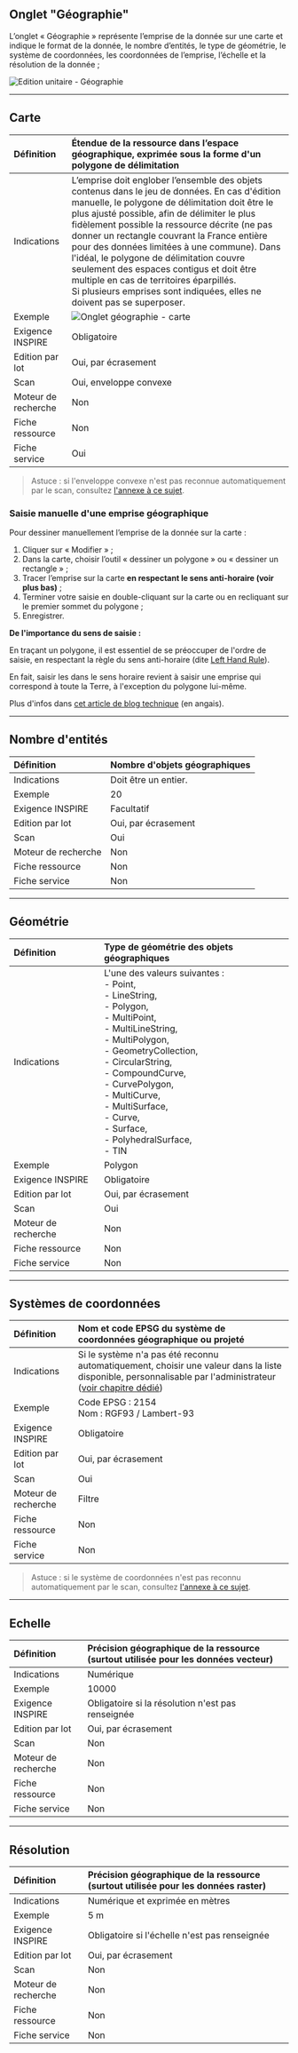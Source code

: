 ## Onglet "Géographie"

L’onglet « Géographie » représente l’emprise de la donnée sur une carte et indique le format de la donnée, le nombre d’entités, le type de géométrie, le système de coordonnées, les coordonnées de l’emprise, l’échelle et la résolution de la donnée ;

![Edition unitaire - Géographie](/images/inv_edit_one_geography.png "L'édition unitaire - onglet Géographie")

________

## <i class="fa fa-map-marker fa-lg fa-fw"></i> Carte

| Définition                 | Étendue de la ressource dans l’espace géographique, exprimée sous la forme d'un polygone de délimitation |
| :------------------------- | :--------------------------------------------------------- |
| Indications                | L’emprise doit englober l’ensemble des objets contenus dans le jeu de données. En cas d'édition manuelle, le polygone de délimitation doit être le plus ajusté possible, afin de délimiter le plus fidèlement possible la ressource décrite (ne pas donner un rectangle couvrant la France entière pour des données limitées à une commune). Dans l'idéal, le polygone de délimitation couvre seulement des espaces contigus et doit être multiple en cas de territoires éparpillés.<br />Si plusieurs emprises sont indiquées, elles ne doivent pas se superposer. |
| Exemple                    | ![Onglet géographie - carte](/images/inv_edit_one_geography_map_500px.png "La représentation de l'enveloppe convexe d'une donnée sur la carte") |
| Exigence INSPIRE           | Obligatoire            |
| Edition par lot            | Oui, par écrasement    |
| Scan                       | Oui, enveloppe convexe |
| Moteur de recherche        | Non                    |
| Fiche ressource            | Non                           |
| Fiche service              | Oui                           |


> Astuce : si l'enveloppe convexe n'est pas reconnue automatiquement par le scan, consultez [l'annexe à ce sujet](/fr/appendices/scan_srsnotfound_fme_fix.html).

### Saisie manuelle d'une emprise géographique

Pour dessiner manuellement l’emprise de la donnée sur la carte :

1.	Cliquer sur « Modifier » ;
2.	Dans la carte, choisir l’outil « dessiner un polygone » ou « dessiner un rectangle » ;
3.	Tracer l’emprise sur la carte **en respectant le sens anti-horaire (voir plus bas)** ;
4.	Terminer votre saisie en double-cliquant sur la carte ou en recliquant sur le premier sommet du polygone ;
5.	Enregistrer.

**De l'importance du sens de saisie :**

En traçant un polygone, il est essentiel de se préoccuper de l'ordre de saisie, en respectant la règle du sens anti-horaire (dite [Left Hand Rule](https://docs.microsoft.com/en-us/sql/relational-databases/spatial/spatial-data-types-overview)).

En fait, saisir les dans le sens horaire revient à saisir une emprise qui correspond à toute la Terre, à l'exception du polygone lui-même.

Plus d'infos dans [cet article de blog technique](http://www.scalefocus.com/blog/using-spatial-data-in-sql-server-the-left-hand-rule/) (en angais).

______

## Nombre d'entités

| Définition                 | Nombre d'objets géographiques |
| :------------------------- | :---------------------------- |
| Indications                | Doit être un entier.          |
| Exemple                    | 20                            |
| Exigence INSPIRE           | Facultatif                    |
| Edition par lot            | Oui, par écrasement           |
| Scan                       | Oui                           |
| Moteur de recherche        | Non                           |
| Fiche ressource            | Non                           |
| Fiche service              | Non                           |


_____

## Géométrie

| Définition                 | Type de géométrie des objets géographiques |
| :------------------------- | :--------------------------------------------------------- |
| Indications                | L'une des valeurs suivantes :<br />- Point,<br />- LineString,<br />- Polygon,<br />- MultiPoint,<br />- MultiLineString,<br />- MultiPolygon,<br />- GeometryCollection,<br />- CircularString,<br />- CompoundCurve,<br />- CurvePolygon,<br />- MultiCurve,<br />- MultiSurface,<br />- Curve,<br />- Surface,<br />- PolyhedralSurface,<br />- TIN |
| Exemple                    | Polygon |
| Exigence INSPIRE           | Obligatoire            |
| Edition par lot            | Oui, par écrasement    |
| Scan                       | Oui                    |
| Moteur de recherche        | Non                    |
| Fiche ressource            | Non                           |
| Fiche service              | Non                           |

________

## Systèmes de coordonnées

| Définition                 | Nom et code EPSG du système de coordonnées géographique ou projeté |
| :------------------------- | :--------------------------------------------------------- |
| Indications                | Si le système n'a pas été reconnu automatiquement, choisir une valeur dans la liste disponible, personnalisable par l'administrateur ([voir chapitre dédié](/fr/features/admin/srs.html)) |
| Exemple                    | Code EPSG : 2154<br />Nom : RGF93 / Lambert-93  |
| Exigence INSPIRE           | Obligatoire            |
| Edition par lot            | Oui, par écrasement    |
| Scan                       | Oui                    |
| Moteur de recherche        | Filtre                 |
| Fiche ressource            | Non                    |
| Fiche service              | Non                    |


> Astuce : si le système de coordonnées n'est pas reconnu automatiquement par le scan, consultez [l'annexe à ce sujet](/fr/appendices/scan_srsnotfound_fme_fix.html).

________

## Echelle

| Définition                 | Précision géographique de la ressource (surtout utilisée pour les données vecteur) |
| :------------------------- | :--------------------------------------------------------- |
| Indications                | Numérique |
| Exemple                    | 10000 |
| Exigence INSPIRE           | Obligatoire si la résolution n'est pas renseignée |
| Edition par lot            | Oui, par écrasement                         |
| Scan                       | Non                                         |
| Moteur de recherche        | Non                                         |
| Fiche ressource            | Non                                         |
| Fiche service              | Non                                         |

________

## Résolution

| Définition                 | Précision géographique de la ressource (surtout utilisée pour les données raster) |
| :------------------------- | :--------------------------------------------------------- |
| Indications                | Numérique et exprimée en mètres|
| Exemple                    |  5 m |
| Exigence INSPIRE           | Obligatoire si l'échelle n'est pas renseignée |
| Edition par lot            | Oui, par écrasement                           |
| Scan                       | Non                                           |
| Moteur de recherche        | Non                                           |
| Fiche ressource            | Non                                           |
| Fiche service              | Non                                           |

